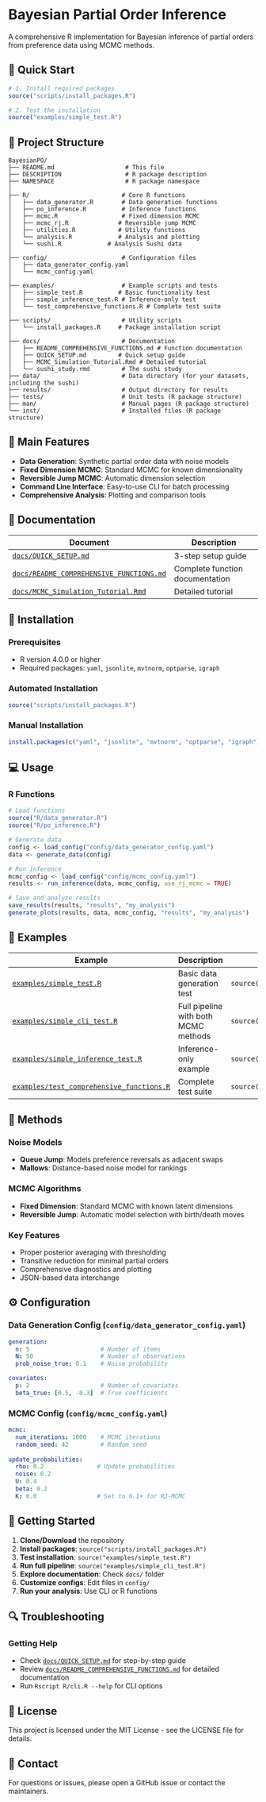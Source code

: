 # Bayesian Partial Order Inference

A comprehensive R implementation for Bayesian inference of partial orders from preference data using MCMC methods.

## 🚀 Quick Start

``` r
# 1. Install required packages
source("scripts/install_packages.R")

# 2. Test the installation
source("examples/simple_test.R")
```

## 📁 Project Structure

```         
BayesianPO/
├── README.md                    # This file
├── DESCRIPTION                  # R package description
├── NAMESPACE                    # R package namespace
│
├── R/                          # Core R functions
│   ├── data_generator.R        # Data generation functions
│   ├── po_inference.R          # Inference functions
│   ├── mcmc.R                  # Fixed dimension MCMC
│   ├── mcmc_rj.R              # Reversible jump MCMC
│   ├── utilities.R            # Utility functions
│   └── analysis.R             # Analysis and plotting
│   └── sushi.R             # Analysis Sushi data 
│
├── config/                     # Configuration files
│   ├── data_generator_config.yaml
│   └── mcmc_config.yaml
│
├── examples/                   # Example scripts and tests
│   ├── simple_test.R          # Basic functionality test
│   ├── simple_inference_test.R # Inference-only test
│   └── test_comprehensive_functions.R # Complete test suite
│
├── scripts/                    # Utility scripts
│   └── install_packages.R     # Package installation script
│
├── docs/                       # Documentation
│   ├── README_COMPREHENSIVE_FUNCTIONS.md # Function documentation
│   ├── QUICK_SETUP.md         # Quick setup guide
│   ├── MCMC_Simulation_Tutorial.Rmd # Detailed tutorial
│   └── sushi_study.rmd         # The sushi study 
├── data/                       # Data directory (for your datasets, including the sushi)
├── results/                    # Output directory for results
├── tests/                      # Unit tests (R package structure)
├── man/                        # Manual pages (R package structure)
└── inst/                       # Installed files (R package structure)
```

## 🎯 Main Features

-   **Data Generation**: Synthetic partial order data with noise models
-   **Fixed Dimension MCMC**: Standard MCMC for known dimensionality
-   **Reversible Jump MCMC**: Automatic dimension selection
-   **Command Line Interface**: Easy-to-use CLI for batch processing
-   **Comprehensive Analysis**: Plotting and comparison tools

## 📖 Documentation

| Document | Description |
|--------------------------------|----------------------------------------|
| [`docs/QUICK_SETUP.md`](docs/QUICK_SETUP.md) | 3-step setup guide |
| [`docs/README_COMPREHENSIVE_FUNCTIONS.md`](docs/README_COMPREHENSIVE_FUNCTIONS.md) | Complete function documentation |
| [`docs/MCMC_Simulation_Tutorial.Rmd`](docs/MCMC_Simulation_Tutorial.Rmd) | Detailed tutorial |

## 🔧 Installation

### Prerequisites

-   R version 4.0.0 or higher
-   Required packages: `yaml`, `jsonlite`, `mvtnorm`, `optparse`, `igraph`

### Automated Installation

``` r
source("scripts/install_packages.R")
```

### Manual Installation

``` r
install.packages(c("yaml", "jsonlite", "mvtnorm", "optparse", "igraph"))
```

## 💻 Usage

### R Functions

``` r
# Load functions
source("R/data_generator.R")
source("R/po_inference.R")

# Generate data
config <- load_config("config/data_generator_config.yaml")
data <- generate_data(config)

# Run inference
mcmc_config <- load_config("config/mcmc_config.yaml")
results <- run_inference(data, mcmc_config, use_rj_mcmc = TRUE)

# Save and analyze results
save_results(results, "results", "my_analysis")
generate_plots(results, data, mcmc_config, "results", "my_analysis")
```

## 🧪 Examples

| Example | Description | Usage |
|----------------------|--------------------------------|------------------|
| [`examples/simple_test.R`](examples/simple_test.R) | Basic data generation test | `source("examples/simple_test.R")` |
| [`examples/simple_cli_test.R`](examples/simple_cli_test.R) | Full pipeline with both MCMC methods | `source("examples/simple_cli_test.R")` |
| [`examples/simple_inference_test.R`](examples/simple_inference_test.R) | Inference-only example | `source("examples/simple_inference_test.R")` |
| [`examples/test_comprehensive_functions.R`](examples/test_comprehensive_functions.R) | Complete test suite | `source("examples/test_comprehensive_functions.R")` |

## 🔬 Methods

### Noise Models

-   **Queue Jump**: Models preference reversals as adjacent swaps
-   **Mallows**: Distance-based noise model for rankings

### MCMC Algorithms

-   **Fixed Dimension**: Standard MCMC with known latent dimensions
-   **Reversible Jump**: Automatic model selection with birth/death moves

### Key Features

-   Proper posterior averaging with thresholding
-   Transitive reduction for minimal partial orders
-   Comprehensive diagnostics and plotting
-   JSON-based data interchange

## ⚙️ Configuration

### Data Generation Config (`config/data_generator_config.yaml`)

``` yaml
generation:
  n: 5                    # Number of items
  N: 50                   # Number of observations
  prob_noise_true: 0.1    # Noise probability

covariates:
  p: 2                    # Number of covariates
  beta_true: [0.5, -0.3]  # True coefficients
```

### MCMC Config (`config/mcmc_config.yaml`)

``` yaml
mcmc:
  num_iterations: 1000    # MCMC iterations
  random_seed: 42         # Random seed
  
update_probabilities:
  rho: 0.2               # Update probabilities
  noise: 0.2
  U: 0.4
  beta: 0.2
  K: 0.0                 # Set to 0.1+ for RJ-MCMC
```

## 🚀 Getting Started

1.  **Clone/Download** the repository
2.  **Install packages**: `source("scripts/install_packages.R")`
3.  **Test installation**: `source("examples/simple_test.R")`
4.  **Run full pipeline**: `source("examples/simple_cli_test.R")`
5.  **Explore documentation**: Check `docs/` folder
6.  **Customize configs**: Edit files in `config/`
7.  **Run your analysis**: Use CLI or R functions

## 🔍 Troubleshooting

### Getting Help

-   Check [`docs/QUICK_SETUP.md`](docs/QUICK_SETUP.md) for step-by-step guide
-   Review [`docs/README_COMPREHENSIVE_FUNCTIONS.md`](docs/README_COMPREHENSIVE_FUNCTIONS.md) for detailed documentation
-   Run `Rscript R/cli.R --help` for CLI options

## 📄 License

This project is licensed under the MIT License - see the LICENSE file for details.

## 📧 Contact

For questions or issues, please open a GitHub issue or contact the maintainers.

## 
